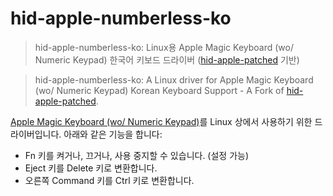 hid-apple-numberless-ko
=====

> hid-apple-numberless-ko: Linux용 Apple Magic Keyboard (wo/ Numeric Keypad) 한국어 키보드 드라이버 ([hid-apple-patched](https://github.com/free5lot/hid-apple-patched) 기반)

> hid-apple-numberless-ko: A Linux driver for Apple Magic Keyboard (wo/ Numeric Keypad) Korean Keyboard Support - A Fork of [hid-apple-patched](https://github.com/free5lot/hid-apple-patched).

[Apple Magic Keyboard (wo/ Numeric Keypad)](https://www.apple.com/kr/shop/product/MQ5L2KH/A/magic-keyboard-%ED%95%9C%EA%B5%AD%EC%96%B4)를 Linux 상에서 사용하기 위한 드라이버입니다. 
아래와 같은 기능을 합니다:

- Fn 키를 켜거나, 끄거나, 사용 중지할 수 있습니다. (설정 가능)
- Eject 키를 Delete 키로 변환합니다.
- 오른쪽 Command 키를 Ctrl 키로 변환합니다.

